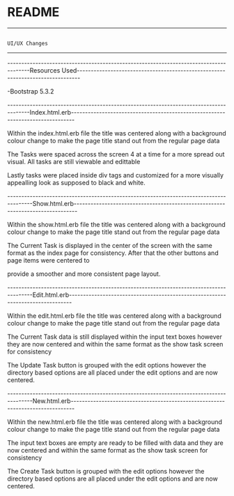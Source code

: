 # README
-----------------------------------------------------------------------------------------------------------------------------------------------------------------------------------

                                                                                      UI/UX Changes

-----------------------------------------------------------------------------------------------------------------------------------------------------------------------------------


--------------------------------------------------------------------------------------Resources Used-------------------------------------------------------------------------------

-Bootstrap 5.3.2


--------------------------------------------------------------------------------------Index.html.erb-------------------------------------------------------------------------------

Within the index.html.erb file the title was centered along with a background colour change to make the page title stand out from the regular page data

The Tasks were spaced across the screen 4 at a time for a more spread out visual. All tasks are still viewable and edittable

Lastly tasks were placed inside div tags and customized for a more visually appealling look as supposed to black and white.


---------------------------------------------------------------------------------------Show.html.erb-------------------------------------------------------------------------------

Within the show.html.erb file the title was centered along with a background colour change to make the page title stand out from the regular page data

The Current Task is displayed in the center of the screen with the same format as the index page for consistency. After that the other buttons and page items were centered to

provide a smoother and more consistent page layout.


---------------------------------------------------------------------------------------Edit.html.erb-------------------------------------------------------------------------------

Within the edit.html.erb file the title was centered along with a background colour change to make the page title stand out from the regular page data

The Current Task data is still displayed within the input text boxes however they are now centered and within the same format as the show task screen for consistency

The Update Task button is grouped with the edit options however the directory based options are all placed under the edit options and are now centered.


---------------------------------------------------------------------------------------New.html.erb-------------------------------------------------------------------------------

Within the new.html.erb file the title was centered along with a background colour change to make the page title stand out from the regular page data

The input text boxes are empty are ready to be filled with data and they are now centered and within the same format as the show task screen for consistency

The Create Task button is grouped with the edit options however the directory based options are all placed under the edit options and are now centered.